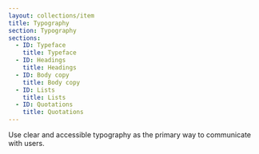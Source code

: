 ```yaml
---
layout: collections/item
title: Typography
section: Typography
sections:
  - ID: Typeface
    title: Typeface
  - ID: Headings
    title: Headings
  - ID: Body copy
    title: Body copy
  - ID: Lists
    title: Lists
  - ID: Quotations
    title: Quotations
---
```


<p class="abstract" style="border-bottom:hidden">Use clear and accessible typography as the primary way to communicate with users.<p>
